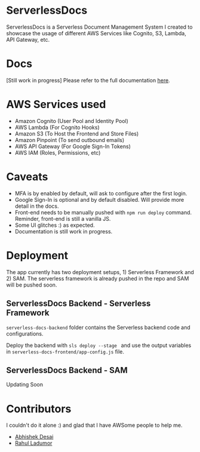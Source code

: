 # ServerlessDocs
ServerlessDocs is a Serverless Document Management System I created to showcase the usage of different AWS Services like Cognito, S3, Lambda, API Gateway, etc. 

# Docs
[Still work in progress] Please refer to the full documentation [here](https://dhaval-b-nagar.gitbook.io/serverless-cognito-s3). 

# AWS Services used
- Amazon Cognito (User Pool and Identity Pool)
- AWS Lambda (For Cognito Hooks)
- Amazon S3 (To Host the Frontend and Store Files)
- Amazon Pinpoint (To send outbound emails)
- AWS API Gateway (For Google Sign-In Tokens)
- AWS IAM (Roles, Permissions, etc)

# Caveats
- MFA is by enabled by default, will ask to configure after the first login.
- Google Sign-In is optional and by default disabled. Will provide more detail in the docs.
- Front-end needs to be manually pushed with `npm run deploy` command. Reminder, front-end is still a vanilla JS.
- Some UI glitches :) as expected.
- Documentation is still work in progress.

# Deployment 
The app currently has two deployment setups, 1) Serverless Framework and 2) SAM. The serverless framework is already pushed in the repo and SAM will be pushed soon.

## ServerlessDocs Backend - Serverless Framework
`serverless-docs-backend` folder contains the Serverless backend code and configurations. 

Deploy the backend with `sls deploy --stage ` and use the output variables in `serverless-docs-frontend/app-config.js` file.

## ServerlessDocs Backend - SAM
Updating Soon


# Contributors
I couldn't do it alone :) and glad that I have AWSome people to help me.

- [Abhishek Desai](https://github.com/AbhishekDesai99)
- [Rahul Ladumor](https://www.linkedin.com/in/rahulladumor/)